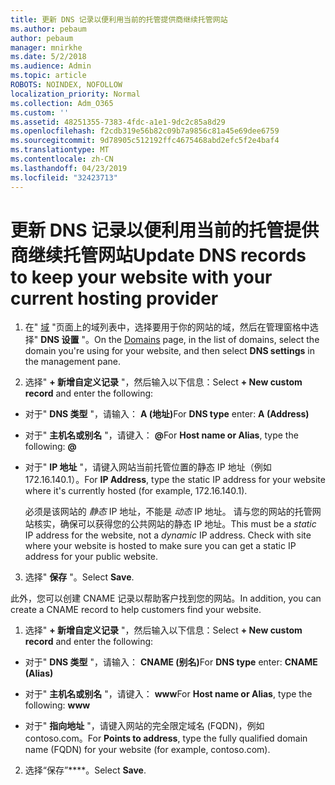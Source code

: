 ```yaml
---
title: 更新 DNS 记录以便利用当前的托管提供商继续托管网站
ms.author: pebaum
author: pebaum
manager: mnirkhe
ms.date: 5/2/2018
ms.audience: Admin
ms.topic: article
ROBOTS: NOINDEX, NOFOLLOW
localization_priority: Normal
ms.collection: Adm_O365
ms.custom: ''
ms.assetid: 48251355-7383-4fdc-a1e1-9dc2c85a8d29
ms.openlocfilehash: f2cdb319e56b82c09b7a9856c81a45e69dee6759
ms.sourcegitcommit: 9d78905c512192ffc4675468abd2efc5f2e4baf4
ms.translationtype: MT
ms.contentlocale: zh-CN
ms.lasthandoff: 04/23/2019
ms.locfileid: "32423713"
---
```

# <a name="update-dns-records-to-keep-your-website-with-your-current-hosting-provider"></a><span data-ttu-id="715ec-102">更新 DNS 记录以便利用当前的托管提供商继续托管网站</span><span class="sxs-lookup"><span data-stu-id="715ec-102">Update DNS records to keep your website with your current hosting provider</span></span>

1. <span data-ttu-id="715ec-103">在" [域](https://portal.office.com/adminportal/home#/Domains) "页面上的域列表中，选择要用于你的网站的域，然后在管理窗格中选择" **DNS 设置** "。</span><span class="sxs-lookup"><span data-stu-id="715ec-103">On the [Domains](https://portal.office.com/adminportal/home#/Domains) page, in the list of domains, select the domain you're using for your website, and then select **DNS settings** in the management pane.</span></span> 
    
2. <span data-ttu-id="715ec-104">选择" **+ 新增自定义记录** "，然后输入以下信息：</span><span class="sxs-lookup"><span data-stu-id="715ec-104">Select **+ New custom record** and enter the following:</span></span> 
    
  - <span data-ttu-id="715ec-105">对于" **DNS 类型** "，请输入： **A (地址)**</span><span class="sxs-lookup"><span data-stu-id="715ec-105">For **DNS type** enter: **A (Address)**</span></span>
    
  - <span data-ttu-id="715ec-106">对于" **主机名或别名** "，请键入： **@**</span><span class="sxs-lookup"><span data-stu-id="715ec-106">For **Host name or Alias**, type the following: **@**</span></span>
    
  - <span data-ttu-id="715ec-107">对于" **IP 地址** "，请键入网站当前托管位置的静态 IP 地址（例如 172.16.140.1）。</span><span class="sxs-lookup"><span data-stu-id="715ec-107">For **IP Address**, type the static IP address for your website where it's currently hosted (for example, 172.16.140.1).</span></span> 
    
    <span data-ttu-id="715ec-p101">必须是该网站的 *静态*  IP 地址，不能是  *动态*  IP 地址。 请与您的网站的托管网站核实，确保可以获得您的公共网站的静态 IP 地址。</span><span class="sxs-lookup"><span data-stu-id="715ec-p101">This must be a  *static*  IP address for the website, not a  *dynamic*  IP address. Check with site where your website is hosted to make sure you can get a static IP address for your public website.</span></span> 
    
3. <span data-ttu-id="715ec-110">选择" **保存** "。</span><span class="sxs-lookup"><span data-stu-id="715ec-110">Select **Save**.</span></span> 
    
<span data-ttu-id="715ec-111">此外，您可以创建 CNAME 记录以帮助客户找到您的网站。</span><span class="sxs-lookup"><span data-stu-id="715ec-111">In addition, you can create a CNAME record to help customers find your website.</span></span>
  
1. <span data-ttu-id="715ec-112">选择" **+ 新增自定义记录** "，然后输入以下信息：</span><span class="sxs-lookup"><span data-stu-id="715ec-112">Select **+ New custom record** and enter the following:</span></span> 
    
  - <span data-ttu-id="715ec-113">对于" **DNS 类型** "，请输入： **CNAME (别名)**</span><span class="sxs-lookup"><span data-stu-id="715ec-113">For **DNS type** enter: **CNAME (Alias)**</span></span>
    
  - <span data-ttu-id="715ec-114">对于" **主机名或别名** "，请键入： **www**</span><span class="sxs-lookup"><span data-stu-id="715ec-114">For **Host name or Alias**, type the following: **www**</span></span>
    
  - <span data-ttu-id="715ec-115">对于" **指向地址** "，请键入网站的完全限定域名 (FQDN)，例如 contoso.com。</span><span class="sxs-lookup"><span data-stu-id="715ec-115">For **Points to address**, type the fully qualified domain name (FQDN) for your website (for example, contoso.com).</span></span> 
    
2. <span data-ttu-id="715ec-116">选择“保存”\*\*\*\*。</span><span class="sxs-lookup"><span data-stu-id="715ec-116">Select **Save**.</span></span> 
    

